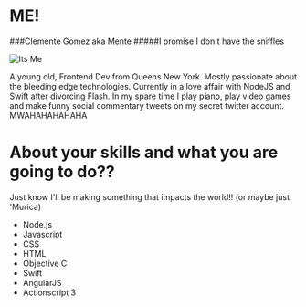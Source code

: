 # ME!
###Clemente Gomez aka Mente
#####I promise I don't have the sniffles

![Its Me](http://www.gravatar.com/avatar/a9ce207637ada87edcad00ce61856b01?s=200)

A young old, Frontend Dev from Queens New York. Mostly passionate about the bleeding edge technologies. Currently in a love affair with NodeJS and Swift after divorcing Flash. In my spare time I play piano, play video games and make funny social commentary tweets on my secret twitter account. MWAHAHAHAHAHA

# About your skills and what you are going to do??

Just know I'll be making something that impacts the world!! (or maybe just 'Murica)

- Node.js
- Javascript
- CSS
- HTML
- Objective C
- Swift
- AngularJS
- Actionscript 3
